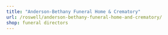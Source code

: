 ```yaml
---
title: "Anderson-Bethany Funeral Home & Crematory"
url: /roswell/anderson-bethany-funeral-home-and-crematory/
shop: funeral directors
---
```

